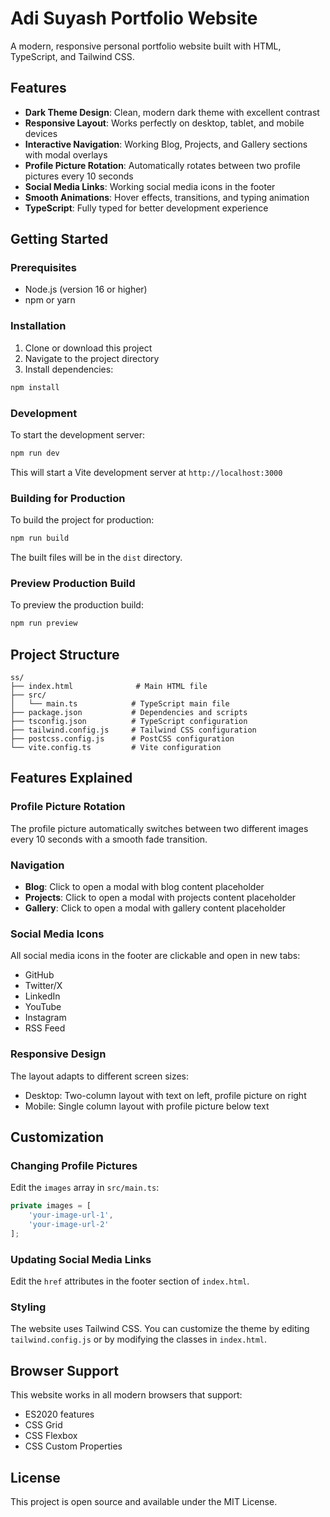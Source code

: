 # Adi Suyash Portfolio Website

A modern, responsive personal portfolio website built with HTML, TypeScript, and Tailwind CSS.

## Features

- **Dark Theme Design**: Clean, modern dark theme with excellent contrast
- **Responsive Layout**: Works perfectly on desktop, tablet, and mobile devices
- **Interactive Navigation**: Working Blog, Projects, and Gallery sections with modal overlays
- **Profile Picture Rotation**: Automatically rotates between two profile pictures every 10 seconds
- **Social Media Links**: Working social media icons in the footer
- **Smooth Animations**: Hover effects, transitions, and typing animation
- **TypeScript**: Fully typed for better development experience

## Getting Started

### Prerequisites

- Node.js (version 16 or higher)
- npm or yarn

### Installation

1. Clone or download this project
2. Navigate to the project directory
3. Install dependencies:

```bash
npm install
```

### Development

To start the development server:

```bash
npm run dev
```

This will start a Vite development server at `http://localhost:3000`

### Building for Production

To build the project for production:

```bash
npm run build
```

The built files will be in the `dist` directory.

### Preview Production Build

To preview the production build:

```bash
npm run preview
```

## Project Structure

```
ss/
├── index.html              # Main HTML file
├── src/
│   └── main.ts            # TypeScript main file
├── package.json           # Dependencies and scripts
├── tsconfig.json          # TypeScript configuration
├── tailwind.config.js     # Tailwind CSS configuration
├── postcss.config.js      # PostCSS configuration
└── vite.config.ts         # Vite configuration
```

## Features Explained

### Profile Picture Rotation
The profile picture automatically switches between two different images every 10 seconds with a smooth fade transition.

### Navigation
- **Blog**: Click to open a modal with blog content placeholder
- **Projects**: Click to open a modal with projects content placeholder  
- **Gallery**: Click to open a modal with gallery content placeholder

### Social Media Icons
All social media icons in the footer are clickable and open in new tabs:
- GitHub
- Twitter/X
- LinkedIn
- YouTube
- Instagram
- RSS Feed

### Responsive Design
The layout adapts to different screen sizes:
- Desktop: Two-column layout with text on left, profile picture on right
- Mobile: Single column layout with profile picture below text

## Customization

### Changing Profile Pictures
Edit the `images` array in `src/main.ts`:

```typescript
private images = [
    'your-image-url-1',
    'your-image-url-2'
];
```

### Updating Social Media Links
Edit the `href` attributes in the footer section of `index.html`.

### Styling
The website uses Tailwind CSS. You can customize the theme by editing `tailwind.config.js` or by modifying the classes in `index.html`.

## Browser Support

This website works in all modern browsers that support:
- ES2020 features
- CSS Grid
- CSS Flexbox
- CSS Custom Properties

## License

This project is open source and available under the MIT License.
